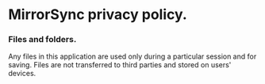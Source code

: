<h1>MirrorSync privacy policy.</h1>
<h3>Files and folders.</h3>
Any files in this application are used only during a particular session and for saving.
Files are not transferred to third parties and stored on users' devices.
